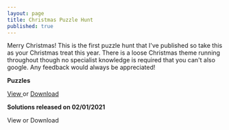 ```yaml
---
layout: page
title: Christmas Puzzle Hunt
published: true
---
```


Merry Christmas! This is the first puzzle hunt that I've published so take this as your Christmas treat this year. There is a loose Christmas theme running throughout though no specialist knowledge is required that you can't also google. Any feedback would always be appreciated! 

**Puzzles**

<a href="../20201205_Christmas.pdf" target="_top"> View </a> or <a href="../20201205_Christmas.pdf" download="20201205_Christmas"> Download </a>

**Solutions released on 02/01/2021**

View or Download 

